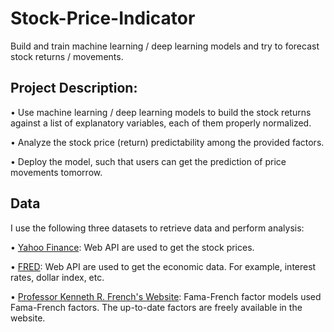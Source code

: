 # Stock-Price-Indicator
Build and train machine learning / deep learning models and try to forecast stock returns / movements.

## Project Description:

•	Use machine learning / deep learning models to build the stock returns against a list of explanatory variables, each of them properly normalized.

•	Analyze the stock price (return) predictability among the provided factors.

•	Deploy the model, such that users can get the prediction of price movements tomorrow.

## Data

I use the following three datasets to retrieve data and perform analysis:

•	[Yahoo Finance](https://finance.yahoo.com/): Web API are used to get the stock prices.

•	[FRED](https://fred.stlouisfed.org/): Web API are used to get the economic data. For example, interest rates, dollar index, etc.

•	[Professor Kenneth R. French's Website](http://mba.tuck.dartmouth.edu/pages/faculty/ken.french/): Fama-French factor models used Fama-French factors. The up-to-date factors are freely available in the website.
